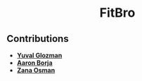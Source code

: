 <div align = "center">

# FitBro 

</div>

## Contributions
- [**Yuval Glozman**]("https://github.com/YuvalCodes")
- [**Aaron Borja**]("https://github.com/creationNA")
- [**Zana Osman**]("https://github.com/Kurdonthego1")



